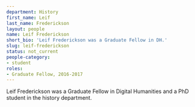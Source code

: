 ```yaml
---
department: History
first_name: Leif
last_name: Frederickson
layout: people
name: Leif Frederickson
short_bio: 'Leif Frederickson was a Graduate Fellow in DH.'
slug: leif-frederickson
status: not_current
people-category:
- student
roles:
- Graduate Fellow, 2016-2017
---
```

Leif Frederickson was a Graduate Fellow in Digital Humanities and a PhD student in the history department.

